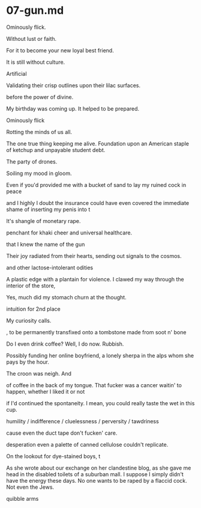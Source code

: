 # 07-gun.md

Ominously flick.

Without lust or faith.

For it to become your new loyal best friend.

It is still without culture.

Artificial

Validating their crisp outlines upon their lilac surfaces.

before the power of divine.

My birthday was coming up. It helped to be prepared.

Ominously flick

Rotting the minds of us all.

The one true thing keeping me alive. Foundation upon an American staple of ketchup and unpayable student debt.

The party of drones.

Soiling my mood in gloom.


Even if you'd provided me with a bucket of sand to lay my ruined cock in peace

 and I highly I doubt the insurance could have even covered the immediate shame of inserting my penis into t

It's shangle of monetary rape.

 penchant for khaki cheer and universal healthcare.

  that I knew the name of the gun

Their joy radiated from their hearts, sending out signals to the cosmos.

and other lactose-intolerant odities

 A plastic edge with a plantain for violence. I clawed my way through the interior of the store,


Yes, much did my stomach churn at the thought.

intuition for 2nd place

My curiosity calls.

, to be permanently transfixed onto a tombstone made from soot n' bone

Do I even drink coffee? Well, I do now. Rubbish.

Possibly funding her online boyfriend, a lonely sherpa in the alps whom she pays by the hour.


The croon was neigh. And



 of coffee in the back of my tongue. That fucker was a cancer waitin' to happen, whether I liked it or not

  if I'd continued the spontaneity. I mean, you could really taste the wet in this cup.

  humility / indifference / cluelessness / perversity / tawdriness

cause even the duct tape don't fucken' care.



desperation even a palette of canned cellulose couldn't replicate.

On the lookout for dye-stained boys, t

 As she wrote about our exchange on her clandestine blog, as she gave me head in the disabled toilets of a suburban mall. I suppose I simply didn't have the energy these days. No one wants to be raped by a flaccid cock. Not even the Jews.


quibble arms